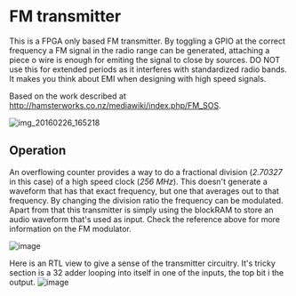 
# FM transmitter

This is a FPGA only based FM transmitter. By toggling a GPIO at the correct frequency a FM signal in the radio range can be generated, attaching a piece o wire is enough for emiting the signal to close by sources. DO NOT use this for extended periods as it interferes with standardized radio bands. It makes you think about EMI when designing with high speed signals.

Based on the work described at http://hamsterworks.co.nz/mediawiki/index.php/FM_SOS.

![img_20160226_165218](https://cloud.githubusercontent.com/assets/3289118/13369429/7af6dc4e-dca9-11e5-8961-51e5125a5b39.jpg)

## Operation
An overflowing counter provides a way to do a fractional division (*2.70327* in this case) of a high speed clock (*256 MHz*). This doesn't generate  a waveform that has that exact frequency, but one that averages out to that frequency. By changing the division ratio the frequency can be modulated. Apart from that this transmitter is simply using the blockRAM to store an audio waveform that's used as input. Check the reference above for more information on the FM modulator.

![image](https://cloud.githubusercontent.com/assets/3289118/13369637/f9c72180-dcab-11e5-82f3-b806c77411cb.png)

Here is an RTL view to give a sense of the transmitter circuitry. It's tricky section is a 32 adder looping into itself in one of the inputs, the top bit i the output.
![image](https://cloud.githubusercontent.com/assets/3289118/13369134/4616e792-dca6-11e5-9182-287bf67830de.png)
